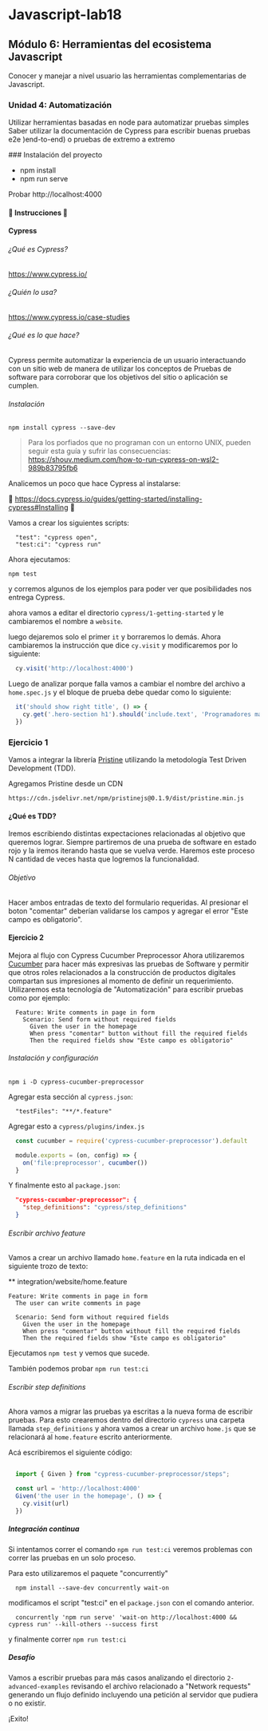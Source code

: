 # Javascript-lab18

## Módulo 6: Herramientas del ecosistema Javascript
Conocer y manejar a nivel usuario las herramientas complementarias de Javascript.

### Unidad 4: Automatización

Utilizar herramientas basadas en node para automatizar pruebas simples		
Saber utilizar la documentación de Cypress para escribir buenas pruebas e2e )end-to-end) o pruebas de extremo a extremo

### Instalación del proyecto

- npm install
- npm run serve

Probar http://localhost:4000

#### 👀 Instrucciones 👀 

#### Cypress

###### ¿Qué es Cypress?
https://www.cypress.io/

###### ¿Quién lo usa?
https://www.cypress.io/case-studies

###### ¿Qué es lo que hace?

Cypress permite automatizar la experiencia de un usuario interactuando con un sitio web de manera de utilizar los conceptos de Pruebas de software para corroborar que los objetivos del sitio o aplicación se cumplen.

###### Instalación

```
npm install cypress --save-dev
```

> Para los porfiados que no programan con un entorno UNIX, pueden seguir esta guía y sufrir las consecuencias: https://shouv.medium.com/how-to-run-cypress-on-wsl2-989b83795fb6

Analicemos un poco que hace Cypress al instalarse:

👀 https://docs.cypress.io/guides/getting-started/installing-cypress#Installing 👀


Vamos a crear los siguientes scripts:

```
  "test": "cypress open",
  "test:ci": "cypress run"
```

Ahora ejecutamos:

```
npm test

```

y corremos algunos de los ejemplos para poder ver que posibilidades nos entrega Cypress.

ahora vamos a editar el directorio `cypress/1-getting-started` y le cambiaremos el nombre a `website`.

luego dejaremos solo el primer `it` y borraremos lo demás.
Ahora cambiaremos la instrucción que dice `cy.visit` y modificaremos por lo siguiente:

```javascript
  cy.visit('http://localhost:4000')
```
Luego de analizar porque falla vamos a cambiar el nombre del archivo a `home.spec.js` y el bloque de prueba debe quedar como lo siguiente:

```javascript
  it('should show right title', () => {
    cy.get('.hero-section h1').should('include.text', 'Programadores más influyentes de la historia')
  })
```

### Ejercicio 1

Vamos a integrar la librería [Pristine](https://github.com/sha256/Pristine) utilizando la metodología Test Driven Development (TDD).

Agregamos Pristine desde un CDN

`https://cdn.jsdelivr.net/npm/pristinejs@0.1.9/dist/pristine.min.js`

#### ¿Qué es TDD?

Iremos escribiendo distintas expectaciones relacionadas al objetivo que queremos lograr. Siempre partiremos de una prueba de software en estado rojo y la iremos iterando hasta que se vuelva verde. Haremos este proceso N cantidad de veces hasta que logremos la funcionalidad.

###### Objetivo

Hacer ambos entradas de texto del formulario requeridas.
Al presionar el boton "comentar" deberían validarse los campos y agregar el error "Este campo es obligatorio".

#### Ejercicio 2

Mejora al flujo con Cypress Cucumber Preprocessor
Ahora utilizaremos [Cucumber](https://cucumber.io/) para hacer más expresivas las pruebas de Software y permitir que otros roles relacionados a la construcción de productos digitales compartan sus impresiones al momento de definir un requerimiento. Utilizaremos esta tecnología de "Automatización" para escribir pruebas como por ejemplo:

```gerkhin
  Feature: Write comments in page in form
    Scenario: Send form without required fields
      Given the user in the homepage
      When press "comentar" button without fill the required fields
      Then the required fields show "Este campo es obligatorio"
```


###### Instalación y configuración

```
npm i -D cypress-cucumber-preprocessor
```

Agregar esta sección al `cypress.json`:

```
  "testFiles": "**/*.feature"
```

Agregar esto a `cypress/plugins/index.js`

```javascript
  const cucumber = require('cypress-cucumber-preprocessor').default

  module.exports = (on, config) => {
    on('file:preprocessor', cucumber())
  }
```

Y finalmente esto al `package.json`:

```json
  "cypress-cucumber-preprocessor": {
    "step_definitions": "cypress/step_definitions"
  }
```

###### Escribir archivo feature
Vamos a crear un archivo llamado `home.feature` en la ruta indicada en el siguiente trozo de texto:

** integration/website/home.feature
```
Feature: Write comments in page in form
  The user can write comments in page

  Scenario: Send form without required fields
    Given the user in the homepage
    When press "comentar" button without fill the required fields
    Then the required fields show "Este campo es obligatorio"
```

Ejecutamos `npm test` y vemos que sucede.

También podemos probar `npm run test:ci`


###### Escribir step definitions

Ahora vamos a migrar las pruebas ya escritas a la nueva forma de escribir pruebas. Para esto crearemos dentro del directorio `cypress` una carpeta llamada `step_definitions` y ahora vamos a crear un archivo `home.js` que se relacionará al `home.feature` escrito anteriormente.

Acá escribiremos el siguiente código:

```javascript

  import { Given } from "cypress-cucumber-preprocessor/steps";

  const url = 'http://localhost:4000'
  Given('the user in the homepage', () => {
    cy.visit(url)
  })

```

##### Integración continua

Si intentamos correr el comando `npm run test:ci` veremos problemas con correr las pruebas en un solo proceso.

Para esto utilizaremos el paquete "concurrently"

```
  npm install --save-dev concurrently wait-on
```

modificamos el script "test:ci" en el `package.json` con el comando anterior.

```
  concurrently 'npm run serve' 'wait-on http://localhost:4000 && cypress run' --kill-others --success first
```
y finalmente correr `npm run test:ci`

##### Desafío
Vamos a escribir pruebas para más casos analizando el directorio `2-advanced-examples` revisando el archivo relacionado a "Network requests" generando un flujo definido incluyendo una petición al servidor que pudiera o no existir.

¡Exito!
